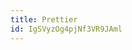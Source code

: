 ```yaml
---
title: Prettier
id: IgSVyzOg4pjNf3VR9JAml
---
```


<!-- <LinkBookmark href="https://www.udacity.com/course/version-control-with-git--ud123">Course: Version Control with Git</LinkBookmark> -->
